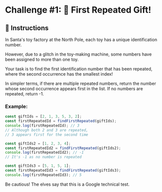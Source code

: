 # Challenge #1: 🎁 First Repeated Gift!

## 🔢 Instructions

In Santa's toy factory at the North Pole, each toy has a unique identification number.

However, due to a glitch in the toy-making machine, some numbers have been assigned to more than one toy.

Your task is to find the first identification number that has been repeated, where the second occurrence has the smallest index!

In simpler terms, if there are multiple repeated numbers, return the number whose second occurrence appears first in the list. If no numbers are repeated, return -1.

### Example:

```javascript
const giftIds = [2, 1, 3, 5, 3, 2];
const firstRepeatedId = findFirstRepeated(giftIds);
console.log(firstRepeatedId); // 3
// Although both 2 and 3 are repeated,
// 3 appears first for the second time

const giftIds2 = [1, 2, 3, 4];
const firstRepeatedId2 = findFirstRepeated(giftIds2);
console.log(firstRepeatedId2); // -1
// It's -1 as no number is repeated

const giftIds3 = [5, 1, 5, 1];
const firstRepeatedId3 = findFirstRepeated(giftIds3);
console.log(firstRepeatedId3); // 5
```

Be cautious! The elves say that this is a Google technical test.